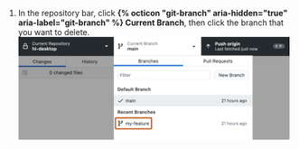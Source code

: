1. In the repository bar, click **{% octicon "git-branch" aria-hidden="true" aria-label="git-branch" %} Current Branch**, then click the branch that you want to delete.
   ![Screenshot of the "Current Branch" dropdown view. Under "Recent Branches", a branch, named "my-feature", is highlighted with an orange outline.](/assets/images/help/desktop/select-branch-from-dropdown.png)
